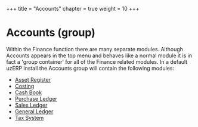 +++
title = "Accounts"
chapter = true
weight = 10
+++

# Accounts (group) 

Within the Finance function there are many separate modules. Although Accounts appears in the top menu and behaves like a normal module it is in fact a 'group container' for all of the Finance related modules. In a default uzERP install the Accounts group will contain the following modules:


*  [Asset Register](#)
*  [Costing](#)
*  [Cash Book](cashbook)
*  [Purchase Ledger](purchase-ledger)
*  [Sales Ledger](sales-ledger)
*  [General Ledger](general-ledger)
*  [Tax System](vat)
